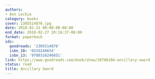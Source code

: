 ```yaml
---
authors:
- Ann Leckie
category: books
cover: 2305514876.jpg
date: 2018-02-21 00:00:00-08:00
end_date: 2018-02-27 20:16:37-08:00
format: paperback
ids:
  goodreads: '2305514876'
  isbn_10: '0316246654'
  isbn_13: '9780316246651'
link: https://www.goodreads.com/book/show/20706284-ancillary-sword
status: read
title: Ancillary Sword
---
```

